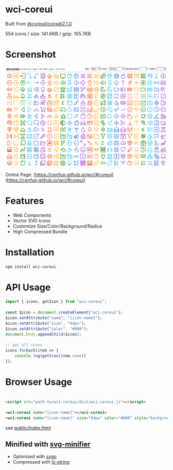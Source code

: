 # wci-coreui
Built from [@coreui/icons@2.1.0](https://github.com/coreui/coreui-icons)  

554 icons / size: 141.6KB / gzip: 105.7KB  



# Screenshot
![screenshot](public/screenshot.png)

Online Page: [https://cenfun.github.io/wci/#coreui](https://cenfun.github.io/wci/#coreui)

# Features
* Web Components
* Vector SVG Icons 
* Customize Size/Color/Background/Radius
* High Compressed Bundle
# Installation
```sh
npm install wci-coreui
```
# API Usage
```js
import { icons, getIcon } from "wci-coreui";

const $icon = document.createElement("wci-coreui");
$icon.setAttribute("name", "[icon-name]");
$icon.setAttribute("size", "64px");
$icon.setAttribute("color", "#000");
document.body.appendChild($icon);

// get all icons
icons.forEach(item => {
    console.log(getIcon(item.name))
});
```
# Browser Usage
```html

<script src="path-to/wci-coreui/dist/wci-coreui.js"></script>

<wci-coreui name="[icon-name]"></wci-coreui>
<wci-coreui name="[icon-name]" size="64px" color="#000" style="background:#f5f5f5;"></wci-coreui>
```
see [public/index.html](public/index.html)

## Minified with [svg-minifier](https://github.com/cenfun/svg-minifier)
* Optimized with [svgo](https://github.com/svg/svgo)
* Compressed with [lz-string](https://github.com/pieroxy/lz-string)